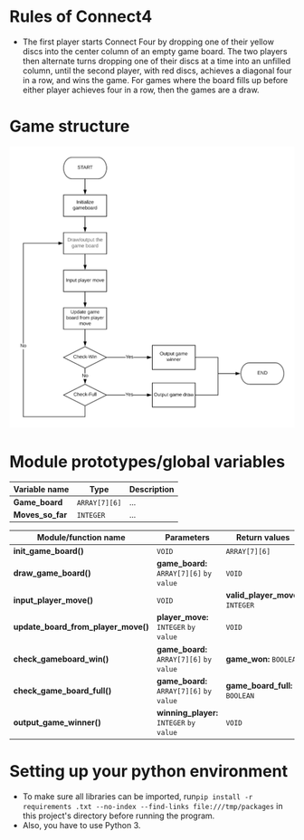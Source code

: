 # Rules of Connect4

- The first player starts Connect Four by dropping one of their yellow discs
 into the center column of an empty game board. The two players then alternate turns dropping one of their discs at a time into an unfilled column, until the second player, with red discs, achieves a diagonal four in a row, and wins the game. For games where the board fills up before either player achieves four in a row, then the games are a draw.

# Game structure

![flowchart](res/flowchart_guide.png)

# Module prototypes/global variables

| **Variable name** | **Type** | **Description** |
| --- | --- | --- |
| **Game\_board** | `ARRAY[7][6]` | ...|
| **Moves\_so\_far** | `INTEGER` | ...|

| **Module/function name** | **Parameters** | **Return values** | **Description** |
| --- | --- | --- | --- |
| **init\_game\_board()** | `VOID` | `ARRAY[7][6]` | ...|
| **draw\_game\_board()** | **game\_board:** `ARRAY[7][6]` `by value` | `VOID` | ...|
| **input\_player\_move()** | `VOID` | **valid\_player\_move:** `INTEGER` | ...|
| **update\_board\_from\_player\_move()** | **player\_move:** `INTEGER` `by value` | `VOID` | ...|
| **check\_gameboard\_win()** | **game\_board:** `ARRAY[7][6]` `by value` | **game\_won:** `BOOLEAN` | ...|
| **check\_game\_board\_full()** | **game\_board:** `ARRAY[7][6]` `by value` | **game\_board\_full:** `BOOLEAN` | ...|
| **output\_game\_winner()** | **winning\_player:** `INTEGER` `by value` | `VOID` | ...|

# Setting up your python environment
- To make sure all libraries can be imported, run`pip install -r requirements
.txt --no-index --find-links file:///tmp/packages` in this project's directory
  before running the program.
 - Also, you have to use Python 3.
